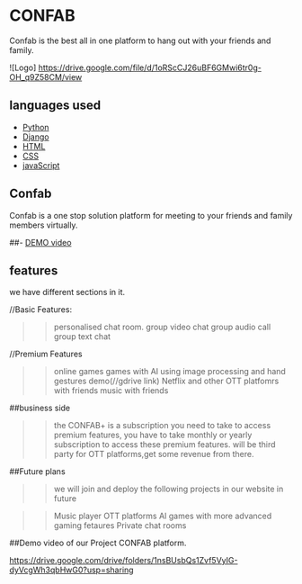
# CONFAB

Confab is the best all in one platform to hang out with your friends and family.


![Logo] https://drive.google.com/file/d/1oRScCJ26uBF6GMwi6tr0g-OH_q9Z58CM/view 


## languages used

 - [Python](https://www.python.org/)
 - [Django ](https://en.wikipedia.org/wiki/Django_(web_framework))
 - [HTML](https://bulldogjob.com/news/449-how-to-write-a-good-readme-for-your-github-project)
 - [CSS](https://en.wikipedia.org/wiki/CSS)
 - [javaScript](https://en.wikipedia.org/wiki/JavaScript)

## Confab

Confab is a one stop solution platform for meeting to your friends and family members virtually. 

##- [DEMO video](https://youtu.be/z5NzB_t2YJo?si=mNf91I25PTCKb0A4)

## features

we have different sections in it.

//Basic Features:
>>personalised chat room.
>>group video chat
>>group audio call
>>group text chat

//Premium Features
>>online games 
>>games with AI using image processing and hand gestures
demo(//gdrive link)
>>Netflix and other OTT platfomrs with friends
>>music with friends


##business side
>>the CONFAB+ is a subscription you need to take to access premium features,
you have to take monthly or yearly subscription to access these premium features.
>>will be third party for OTT platforms,get some revenue from there.
 
##Future plans
>>we will join and deploy the following projects in our website in future 

>>Music player
>>OTT platforms
>>AI games with more advanced gaming fetaures
>>Private  chat rooms

##Demo video of our Project CONFAB platform.

https://drive.google.com/drive/folders/1nsBUsbQs1Zvf5VyIG-dyVcgWh3qbHwG0?usp=sharing
